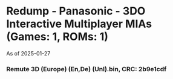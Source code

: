 # Redump - Panasonic - 3DO Interactive Multiplayer MIAs (Games: 1, ROMs: 1)
As of 2025-01-27
### Remute 3D (Europe) (En,De) (Unl).bin, CRC: 2b9e1cdf
